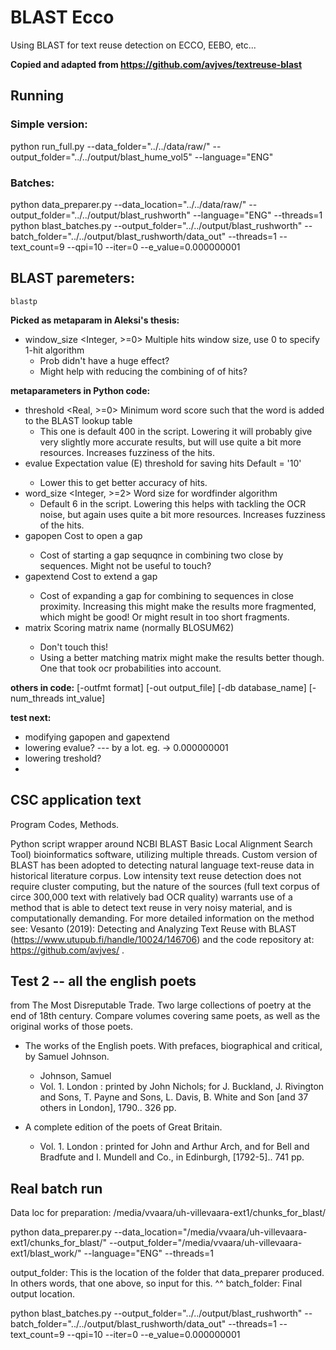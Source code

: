 # BLAST Ecco

Using BLAST for text reuse detection on ECCO, EEBO, etc...

**Copied and adapted from https://github.com/avjves/textreuse-blast**

## Running

### Simple version:

python run_full.py  --data_folder="../../data/raw/" --output_folder="../../output/blast_hume_vol5" --language="ENG"

### Batches:

python data_preparer.py  --data_location="../../data/raw/" --output_folder="../../output/blast_rushworth" --language="ENG" --threads=1
python blast_batches.py  --output_folder="../../output/blast_rushworth" --batch_folder="../../output/blast_rushworth/data_out" --threads=1 --text_count=9 --qpi=10 --iter=0 --e_value=0.000000001

## BLAST paremeters:

`blastp`

**Picked as metaparam in Aleksi's thesis:**
- window_size <Integer, >=0>
    Multiple hits window size, use 0 to specify 1-hit algorithm
    * Prob didn't have a huge effect?
    * Might help with reducing the combining of of hits?

**metaparameters in Python code:**
- threshold <Real, >=0>
    Minimum word score such that the word is added to the BLAST lookup table
    * This one is default 400 in the script. Lowering it will probably give very slightly more accurate results, but will use quite a bit more resources. Increases fuzziness of the hits.
- evalue <Real>
    Expectation value (E) threshold for saving hits 
    Default = '10'
    * Lower this to get better accuracy of hits.
- word_size <Integer, >=2>
    Word size for wordfinder algorithm
    * Default 6 in the script. Lowering this helps with tackling the OCR noise, but again uses quite a bit more resources. Increases fuzziness of the hits.
- gapopen <Integer>
    Cost to open a gap
    * Cost of starting a gap sequqnce in combining two close by sequences. Might not be useful to touch?
- gapextend <Integer>
    Cost to extend a gap
    * Cost of expanding a gap for combining to sequences in close proximity. Increasing this might make the results more fragmented, which might be good! Or might result in too short fragments.
- matrix <String>
    Scoring matrix name (normally BLOSUM62)
    * Don't touch this!
    * Using a better matching matrix might make the results better though. One that took ocr probabilities into account.

**others in code:**
[-outfmt format]
[-out output_file]
[-db database_name]
[-num_threads int_value]


**test next:**

- modifying gapopen and gapextend
- lowering evalue? --- by a lot. eg. -> 0.000000001
- lowering treshold?
- 

## CSC application text

Program Codes, Methods.

Python script wrapper around NCBI BLAST Basic Local Alignment Search Tool) bioinformatics software, utilizing multiple threads. Custom version of BLAST has been adopted to detecting natural language text-reuse data in historical literature corpus. Low intensity text reuse detection does not require cluster computing, but the nature of the sources (full text corpus of circe 300,000 text with relatively bad OCR quality) warrants use of a method that is able to detect text reuse in very noisy material, and is computationally demanding. For more detailed information on the method see: Vesanto (2019): Detecting and Analyzing Text Reuse with BLAST (https://www.utupub.fi/handle/10024/146706) and the code repository at: https://github.com/avjves/ .

## Test 2 -- all the english poets

from The Most Disreputable Trade. Two large collections of poetry at the end of 18th century. Compare volumes covering same poets, as well as the original works of those poets.

* The works of the English poets. With prefaces, biographical and critical, by Samuel Johnson.
  * Johnson, Samuel
  * Vol. 1. London : printed by John Nichols; for J. Buckland, J. Rivington and Sons, T. Payne and Sons, L. Davis, B. White and Son [and 37 others in London], 1790.. 326 pp.

* A complete edition of the poets of Great Britain.
  * Vol. 1. London : printed for John and Arthur Arch, and for Bell and Bradfute and I. Mundell and Co., in Edinburgh, [1792-5].. 741 pp.

## Real batch run

Data loc for preparation:
/media/vvaara/uh-villevaara-ext1/chunks_for_blast/

python data_preparer.py  --data_location="/media/vvaara/uh-villevaara-ext1/chunks_for_blast/" --output_folder="/media/vvaara/uh-villevaara-ext1/blast_work/" --language="ENG" --threads=1

output_folder: This is the location of the folder that data_preparer produced. In others words, that one above, so input for this. ^^
batch_folder: Final output location. 

python blast_batches.py  --output_folder="../../output/blast_rushworth" --batch_folder="../../output/blast_rushworth/data_out" --threads=1 --text_count=9 --qpi=10 --iter=0 --e_value=0.000000001




